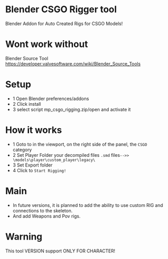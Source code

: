 # Blender CSGO Rigger tool
Blender Addon for Auto Created Rigs for CSGO Models!

# Wont work without
Blender Source Tool https://developer.valvesoftware.com/wiki/Blender_Source_Tools

# Setup
* 1 Open Blender preferences/addons
* 2 Click install 
* 3 select script mp_csgo_rigging.zip/open and activate it

# How it works
* 1 Goto to in the viewport, on the right side of the panel, the `CSGO` category
* 2 Set Player Folder your decompiled files `.smd` files`-->> \models\player\custom_player\legacy\`
* 3 Set Export folder
* 4 Click to `Start Rigging!`

# Main
* In future versions, it is planned to add the ability to use custom RIG and connections to the skeleton.
* And add Weapons and Pov rigs.

# Warning
This tool VERSION support ONLY FOR CHARACTER!
